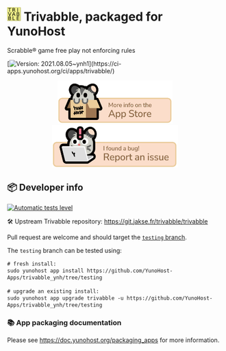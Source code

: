 <!--
N.B.: This README was automatically generated by <https://github.com/YunoHost/apps_tools/blob/main/readme_generator>
It shall NOT be edited by hand.
-->

<h1>
  <img src="https://raw.githubusercontent.com/YunoHost/apps/main/logos/trivabble.png" width="32px" alt="Logo of Trivabble">
  Trivabble, packaged for YunoHost
</h1>

Scrabble® game free play not enforcing rules

[![Version: 2021.08.05~ynh1](https://img.shields.io/badge/Version-2021.08.05~ynh1-rgb(18,138,11)?style=for-the-badge)](https://ci-apps.yunohost.org/ci/apps/trivabble/)

<div align="center">
<a href="https://apps.yunohost.org/app/trivabble"><img height="100px" src="https://github.com/YunoHost/yunohost-artwork/raw/refs/heads/main/badges/neopossum-badges/badge_more_info_on_the_appstore.svg"/></a>
<a href="https://github.com/YunoHost-Apps/trivabble_ynh/issues"><img height="100px" src="https://github.com/YunoHost/yunohost-artwork/raw/refs/heads/main/badges/neopossum-badges/badge_report_an_issue.svg"/></a>
</div>

## 📦 Developer info

[![Automatic tests level](https://apps.yunohost.org/badge/cilevel/trivabble)](https://ci-apps.yunohost.org/ci/apps/trivabble/)

🛠️ Upstream Trivabble repository: <https://git.jakse.fr/trivabble/trivabble>

Pull request are welcome and should target the [`testing` branch](https://github.com/YunoHost-Apps/trivabble_ynh/tree/testing).

The `testing` branch can be tested using:
```
# fresh install:
sudo yunohost app install https://github.com/YunoHost-Apps/trivabble_ynh/tree/testing

# upgrade an existing install:
sudo yunohost app upgrade trivabble -u https://github.com/YunoHost-Apps/trivabble_ynh/tree/testing
```

### 📚 App packaging documentation

Please see <https://doc.yunohost.org/packaging_apps> for more information.